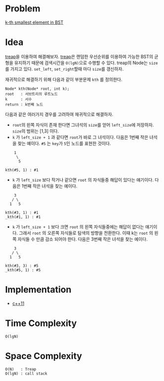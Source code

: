 # Problem

[k-th smallest element in BST](https://practice.geeksforgeeks.org/problems/find-k-th-smallest-element-in-bst/1)

# Idea

[treap](tree_treap.md)을 이용하여 해결해보자.
[treap](tree_treap.md)은 랜덤한 우선순위를 이용하여 가능한 BST의
균형을 유지하기 때문에 검색시간을 `O(lgN)`으로 수행할 수 있다. treap의
Node는 `size`를 가지고 있다. `set_left`, `set_right`할때 마다
`size`를 갱신하자.

재귀적으로 해결하기 위해 다음과 같이 부분문제 `kth` 를 정의한다.

```
Node* kth(Node* root, int k);
root   : 서브트리의 루트노드
k      : 서수
return : k번째 노드
```

다음과 같은 여러가지 경우를 고려하여 재귀적으로 해결하자.

* `root`의 왼쪽 자식이 존재 한다면 그녀석의 `size`를 얻어
  `left_size`에 저장하자. `size`의 범위는 [1,3] 이다.
* `k` 가 `left_size + 1` 과 같다면 `root`가 바로 그 녀석이다.  다음은
  1번째 작은 녀석을 찾는 예이다.  `#5` 는 `key`가 `5`인 노드를
  표현한 것이다.

```
    1
     \
      5
      
kth(#5, 1) : #1
```

* `k` 가 `left_size` 보다 작거나 같으면 `root` 의 자식들중
  해답이 있다는 얘기이다. 다음은 1번째 작은 녀석을 찾는 예이다.
  
```
    3
   / \
  1   5
      
kth(#3, 1) : #1
_kth(#1, 1) : #1
```

* `k` 가 `left_size + 1` 보다 크면 `root` 의 왼쪽 자식들중에는
  해답이 없다는 얘기이다. 그래서 `root` 의 오른쪽 자식들로 탐색의 방향을
  전환한다. 이때 k는 `root` 의 왼쪽 자식들 수 만큼 감소 되어야 한다.
  다음은 3번째 작은 녀석을 찾는 예이다.
  
  
```
    3
   / \
  1   5
      
kth(#3, 3) : #5
_kth(#5, 1) : #5
``` 

# Implementation

* [c++11](a.cpp)

# Time Complexity

`O(lgN)`

# Space Complexity

```
O(N)   : Treap
O(lgN) : call stack
```
